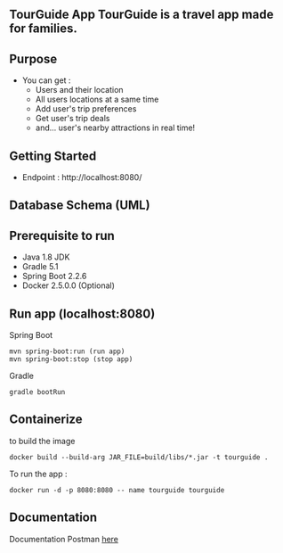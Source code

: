 ## TourGuide App TourGuide is a travel app made for families.

## Purpose
 
- You can get :
    - Users and their location
    - All users locations at a same time
    - Add user's trip preferences
    - Get user's trip deals
    - and... user's nearby attractions in real time!

## Getting Started

- Endpoint : http://localhost:8080/

## Database Schema (UML)

## Prerequisite to run

- Java 1.8 JDK
- Gradle 5.1
- Spring Boot 2.2.6
- Docker 2.5.0.0 (Optional)

## Run app (localhost:8080)

Spring Boot
~~~
mvn spring-boot:run (run app)
mvn spring-boot:stop (stop app)
~~~~

Gradle
~~~
gradle bootRun
~~~

## Containerize
to build the image
~~~
docker build --build-arg JAR_FILE=build/libs/*.jar -t tourguide .
~~~

To run the app : 
~~~
docker run -d -p 8080:8080 -- name tourguide tourguide
~~~


## Documentation
 Documentation Postman [here]()
